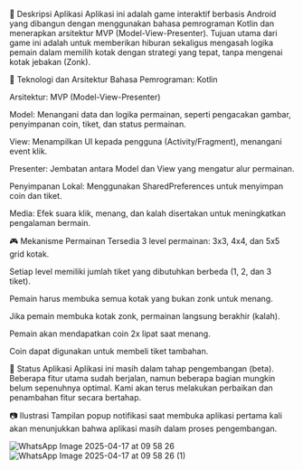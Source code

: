 🧠 Deskripsi Aplikasi
Aplikasi ini adalah game interaktif berbasis Android yang dibangun dengan menggunakan bahasa pemrograman Kotlin dan menerapkan arsitektur MVP (Model-View-Presenter). Tujuan utama dari game ini adalah untuk memberikan hiburan sekaligus mengasah logika pemain dalam memilih kotak dengan strategi yang tepat, tanpa mengenai kotak jebakan (Zonk).

🔧 Teknologi dan Arsitektur
Bahasa Pemrograman: Kotlin

Arsitektur: MVP (Model-View-Presenter)

Model: Menangani data dan logika permainan, seperti pengacakan gambar, penyimpanan coin, tiket, dan status permainan.

View: Menampilkan UI kepada pengguna (Activity/Fragment), menangani event klik.

Presenter: Jembatan antara Model dan View yang mengatur alur permainan.

Penyimpanan Lokal: Menggunakan SharedPreferences untuk menyimpan coin dan tiket.

Media: Efek suara klik, menang, dan kalah disertakan untuk meningkatkan pengalaman bermain.

🎮 Mekanisme Permainan
Tersedia 3 level permainan: 3x3, 4x4, dan 5x5 grid kotak.

Setiap level memiliki jumlah tiket yang dibutuhkan berbeda (1, 2, dan 3 tiket).

Pemain harus membuka semua kotak yang bukan zonk untuk menang.

Jika pemain membuka kotak zonk, permainan langsung berakhir (kalah).

Pemain akan mendapatkan coin 2x lipat saat menang.

Coin dapat digunakan untuk membeli tiket tambahan.

📌 Status Aplikasi
Aplikasi ini masih dalam tahap pengembangan (beta). Beberapa fitur utama sudah berjalan, namun beberapa bagian mungkin belum sepenuhnya optimal. Kami akan terus melakukan perbaikan dan penambahan fitur secara bertahap.

📷 Ilustrasi
Tampilan popup notifikasi saat membuka aplikasi pertama kali akan menunjukkan bahwa aplikasi masih dalam proses pengembangan.

![WhatsApp Image 2025-04-17 at 09 58 26](https://github.com/user-attachments/assets/09f2fe89-327a-4ef9-96ac-6661caa65a81)
![WhatsApp Image 2025-04-17 at 09 58 26 (1)](https://github.com/user-attachments/assets/354b0029-0d5a-4877-ae1d-225febcba19b)
